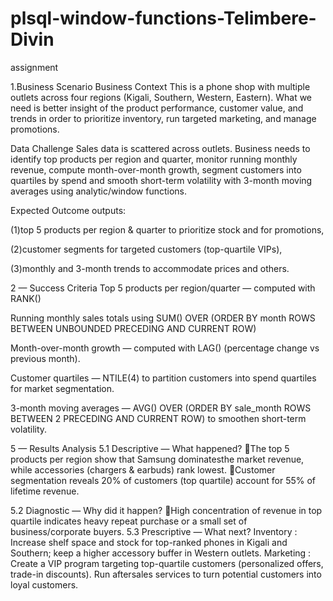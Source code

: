 # plsql-window-functions-Telimbere-Divin
assignment

1.Business Scenario 
Business Context
This is a phone shop with multiple outlets across four regions (Kigali, Southern, Western, Eastern). What we need is better insight of the product performance, customer value, and trends in order to prioritize inventory, run targeted marketing, and manage promotions.

Data Challenge 
Sales data is scattered across outlets. Business needs to identify top products per region and quarter, monitor running monthly revenue, compute month-over-month growth, segment customers into quartiles by spend and smooth short-term volatility with 3-month moving averages using analytic/window functions. 

Expected Outcome
outputs: 

(1)top 5 products per region & quarter to prioritize stock and for promotions, 

(2)customer segments for targeted customers (top-quartile VIPs), 

(3)monthly and 3-month trends to accommodate prices and others.

2 — Success Criteria
Top 5 products per region/quarter — computed with RANK() 

Running monthly sales totals using SUM() OVER (ORDER BY month ROWS BETWEEN UNBOUNDED PRECEDING AND CURRENT ROW) 

Month-over-month growth — computed with LAG() (percentage change vs previous month).

Customer quartiles — NTILE(4) to partition customers into spend quartiles for market segmentation.


3-month moving averages — AVG() OVER (ORDER BY sale_month ROWS BETWEEN 2 PRECEDING AND CURRENT ROW) to smoothen short-term volatility.
            
5 — Results Analysis 
5.1 Descriptive — What happened?
The top 5 products per region show that Samsung dominatesthe market revenue, while accessories (chargers & earbuds) rank lowest.
Customer segmentation reveals 20% of customers (top quartile) account for 55% of lifetime revenue.

5.2 Diagnostic — Why did it happen?
High concentration of revenue in top quartile indicates heavy repeat purchase or a small set of business/corporate buyers.
5.3 Prescriptive — What next?
Inventory : Increase shelf space and stock for top-ranked phones in Kigali and Southern; keep a higher accessory buffer in Western outlets.
Marketing : Create a VIP program targeting top-quartile customers (personalized offers, trade-in discounts). Run aftersales services to turn potential customers into loyal customers.



